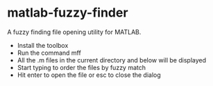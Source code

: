 # matlab-fuzzy-finder

A fuzzy finding file opening utility for MATLAB.

- Install the toolbox
- Run the command mff
- All the .m files in the current directory and below will be displayed
- Start typing to order the files by fuzzy match
- Hit enter to open the file or esc to close the dialog
